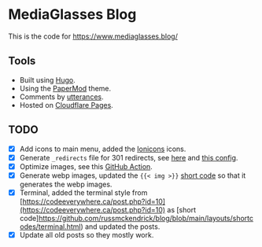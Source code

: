 # MediaGlasses Blog

This is the code for https://www.mediaglasses.blog/

## Tools

- Built using [Hugo](https://gohugo.io/).
- Using the [PaperMod](https://github.com/adityatelange/hugo-PaperMod) theme.
- Comments by [utterances](https://utteranc.es).
- Hosted on [Cloudflare Pages](https://pages.cloudflare.com/).

## TODO

- [x] Add icons to main menu, added the [Ionicons](https://ionic.io/ionicons) icons.
- [x] Generate `_redirects` file for 301 redirects, see [here](https://github.com/russmckendrick/blog/blob/main/layouts/_default/home._redirects) and [this config](https://github.com/russmckendrick/blog/blob/2435118e406b146fc1934602b28ac71fa0d199de/config.yml#L151-L163).
- [x] Optimize images, see this [GitHub Action](https://github.com/russmckendrick/blog/blob/main/.github/workflows/calibreapp-image-actions.yml).
- [x] Generate webp images, updated the `{{< img >}}` [short code](https://github.com/russmckendrick/blog/blob/main/layouts/shortcodes/img.html) so that it generates the webp images.
- [x] Terminal, added the terminal style from [https://codeeverywhere.ca/post.php?id=10](https://codeeverywhere.ca/post.php?id=10) as [short code]https://github.com/russmckendrick/blog/blob/main/layouts/shortcodes/terminal.html) and updated the posts.
- [x] Update all old posts so they mostly work.